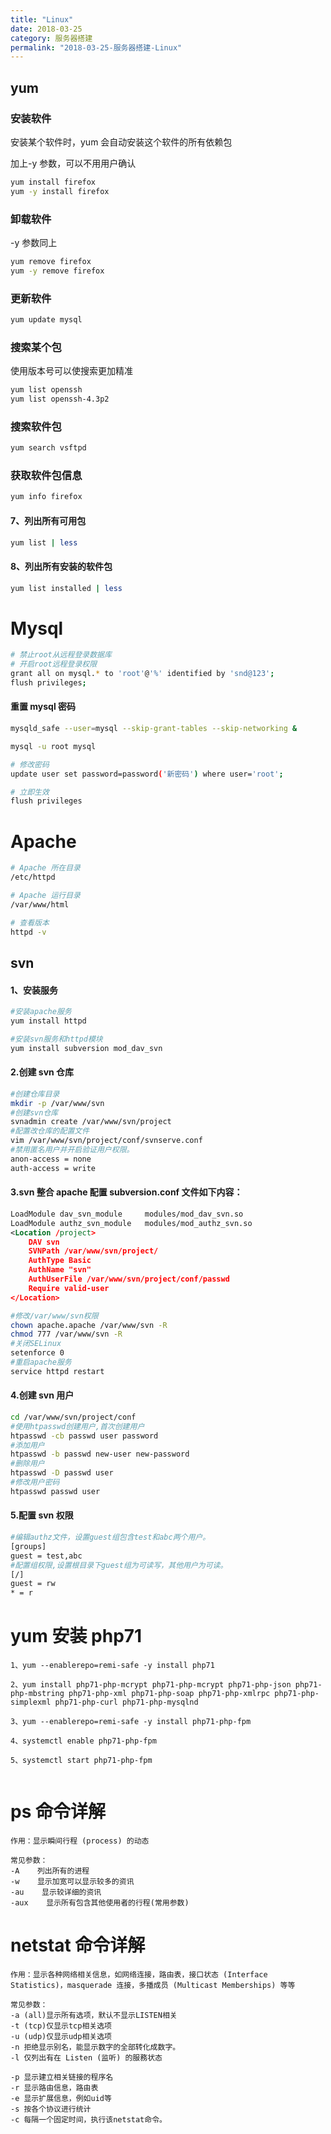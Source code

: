 ```yaml
---
title: "Linux"
date: 2018-03-25
category: 服务器搭建
permalink: "2018-03-25-服务器搭建-Linux"
---
```

## yum

### 安装软件

安装某个软件时，yum 会自动安装这个软件的所有依赖包

加上-y 参数，可以不用用户确认

```bash
yum install firefox
yum -y install firefox
```

### 卸载软件

-y 参数同上

```bash
yum remove firefox
yum -y remove firefox
```

### 更新软件

```bash
yum update mysql
```

### 搜索某个包

使用版本号可以使搜索更加精准

```bash
yum list openssh
yum list openssh-4.3p2
```

### 搜索软件包

```bash
yum search vsftpd
```

### 获取软件包信息

```bash
yum info firefox
```

#### 7、列出所有可用包

```bash
yum list | less
```

#### 8、列出所有安装的软件包

```bash
yum list installed | less
```

# Mysql

```bash
# 禁止root从远程登录数据库
# 开启root远程登录权限
grant all on mysql.* to 'root'@'%' identified by 'snd@123';
flush privileges;
```

#### 重置 mysql 密码

```bash
mysqld_safe --user=mysql --skip-grant-tables --skip-networking &

mysql -u root mysql

# 修改密码
update user set password=password('新密码') where user='root';

# 立即生效
flush privileges
```

# Apache

```bash
# Apache 所在目录
/etc/httpd

# Apache 运行目录
/var/www/html

# 查看版本
httpd -v
```

## svn

#### 1、安装服务

```bash
#安装apache服务
yum install httpd

#安装svn服务和httpd模块
yum install subversion mod_dav_svn
```

#### 2.创建 svn 仓库

```bash
#创建仓库目录
mkdir -p /var/www/svn
#创建svn仓库
svnadmin create /var/www/svn/project
#配置改仓库的配置文件
vim /var/www/svn/project/conf/svnserve.conf
#禁用匿名用户并开启验证用户权限。
anon-access = none
auth-access = write
```

#### 3.svn 整合 apache 配置 subversion.conf 文件如下内容：

```xml
LoadModule dav_svn_module     modules/mod_dav_svn.so
LoadModule authz_svn_module   modules/mod_authz_svn.so
<Location /project>
    DAV svn
    SVNPath /var/www/svn/project/
    AuthType Basic
    AuthName "svn"
    AuthUserFile /var/www/svn/project/conf/passwd
    Require valid-user
</Location>
```

```bash
#修改/var/www/svn权限
chown apache.apache /var/www/svn -R
chmod 777 /var/www/svn -R
#关闭SELinux
setenforce 0
#重启apache服务
service httpd restart
```

#### 4.创建 svn 用户

```bash
cd /var/www/svn/project/conf
#使用htpasswd创建用户,首次创建用户
htpasswd -cb passwd user password
#添加用户
htpasswd -b passwd new-user new-password
#删除用户
htpasswd -D passwd user
#修改用户密码
htpasswd passwd user
```

#### 5.配置 svn 权限

```bash
#编辑authz文件，设置guest组包含test和abc两个用户。
[groups]
guest = test,abc
#配置组权限,设置根目录下guest组为可读写，其他用户为可读。
[/]
guest = rw
* = r
```

# yum 安装 php71

```
1、yum --enablerepo=remi-safe -y install php71

2、yum install php71-php-mcrypt php71-php-mcrypt php71-php-json php71-php-mbstring php71-php-xml php71-php-soap php71-php-xmlrpc php71-php-simplexml php71-php-curl php71-php-mysqlnd

3、yum --enablerepo=remi-safe -y install php71-php-fpm

4、systemctl enable php71-php-fpm

5、systemctl start php71-php-fpm


```

# ps 命令详解

```
作用：显示瞬间行程 (process) 的动态

常见参数：
-A    列出所有的进程
-w    显示加宽可以显示较多的资讯
-au    显示较详细的资讯
-aux    显示所有包含其他使用者的行程(常用参数)
```

# netstat 命令详解

```
作用：显示各种网络相关信息，如网络连接，路由表，接口状态 (Interface Statistics)，masquerade 连接，多播成员 (Multicast Memberships) 等等

常见参数：
-a (all)显示所有选项，默认不显示LISTEN相关
-t (tcp)仅显示tcp相关选项
-u (udp)仅显示udp相关选项
-n 拒绝显示别名，能显示数字的全部转化成数字。
-l 仅列出有在 Listen (监听) 的服務状态

-p 显示建立相关链接的程序名
-r 显示路由信息，路由表
-e 显示扩展信息，例如uid等
-s 按各个协议进行统计
-c 每隔一个固定时间，执行该netstat命令。
```